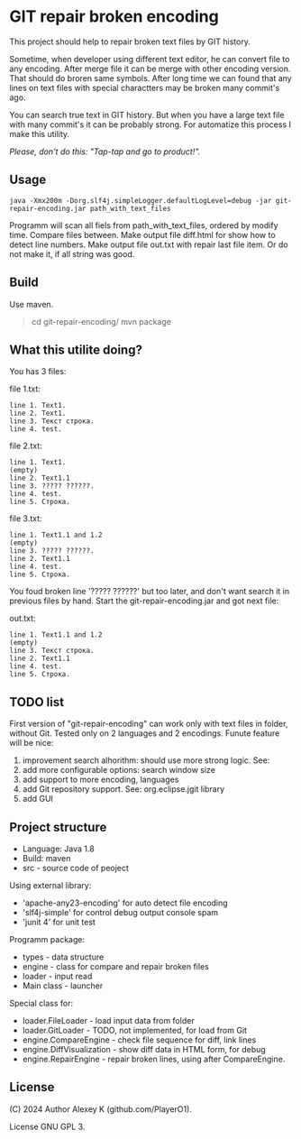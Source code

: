 GIT repair broken encoding
==========================

This project should help to repair broken text files by GIT history.

Sometime, when developer using different text editor, he can convert file to any encoding. After merge file it can be merge with other encoding version. That should do broren same symbols. After long time we can found that any lines on text files with special charactters may be broken many commit's ago.

You can search true text in GIT history. But when you have a large text file with many commit's it can be probably strong. For automatize this process I make this utility.

*Please, don't do this: "Tap-tap and go to product!".*


Usage
-----

    java -Xmx200m -Dorg.slf4j.simpleLogger.defaultLogLevel=debug -jar git-repair-encoding.jar path_with_text_files

Programm will scan all fiels from path_with_text_files, ordered by modify time.
Compare files between.
Make output file diff.html for show how to detect line numbers.
Make output file out.txt with repair last file item. Or do not make it, if all string was good.


Build
-----

Use maven.

> cd git-repair-encoding/
> mvn package

What this utilite doing?
------------------------
You has 3 files:

file 1.txt:

    line 1. Text1.
    line 2. Text1.
    line 3. Текст строка.
    line 4. test. 

file 2.txt:

    line 1. Text1.
    (empty)
    line 2. Text1.1
    line 3. ????? ??????.
    line 4. test.
    line 5. Строка.

file 3.txt:

    line 1. Text1.1 and 1.2
    (empty)
    line 3. ????? ??????.
    line 2. Text1.1
    line 4. test.
    line 5. Строка.

You foud broken line '????? ??????' but too later, and don't want search it in previous files by hand. Start the git-repair-encoding.jar and got next file:

out.txt:

    line 1. Text1.1 and 1.2
    (empty)
    line 3. Текст строка.
    line 2. Text1.1
    line 4. test.
    line 5. Строка.



TODO list
---------
First version of "git-repair-encoding" can work only with text files in folder, without Git. Tested only on 2 languages and 2 encodings. Funute feature will be nice:

1. improvement search alhorithm: should use more strong logic. See: 
2. add more configurable options: search window size
3. add support to more encoding, languages
4. add Git repository support. See: org.eclipse.jgit library
5. add GUI

Project structure
-----------------
* Language: Java 1.8
* Build: maven
* src - source code of peoject

Using external library:

* 'apache-any23-encoding' for auto detect file encoding
* 'slf4j-simple' for control debug output console spam
* 'junit 4' for unit test

Programm package:
* types - data structure
* engine - class for compare and repair broken files
* loader - input read
* Main class - launcher

Special class for:

* loader.FileLoader - load input data from folder
* loader.GitLoader  - TODO, not implemented, for load from Git
* engine.CompareEngine      - check file sequence for diff, link lines
* engine.DiffVisualization  - show diff data in HTML form, for debug
* engine.RepairEngine       - repair broken lines, using after CompareEngine.

License
--------
(C) 2024 Author Alexey K (github.com/PlayerO1).

License GNU GPL 3.
